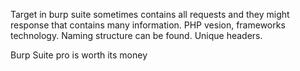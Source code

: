 Target in burp suite sometimes contains all requests and they might response that contains many information. PHP vesion, frameworks technology. Naming structure can be found. Unique headers.

Burp Suite pro is worth its money